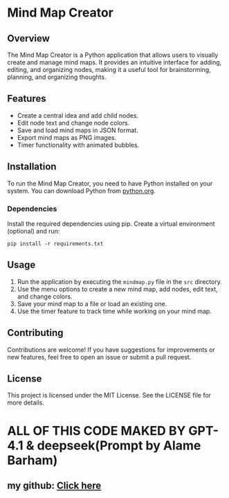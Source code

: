 # Mind Map Creator

## Overview
The Mind Map Creator is a Python application that allows users to visually create and manage mind maps. It provides an intuitive interface for adding, editing, and organizing nodes, making it a useful tool for brainstorming, planning, and organizing thoughts.

## Features
- Create a central idea and add child nodes.
- Edit node text and change node colors.
- Save and load mind maps in JSON format.
- Export mind maps as PNG images.
- Timer functionality with animated bubbles.

## Installation
To run the Mind Map Creator, you need to have Python installed on your system. You can download Python from [python.org](https://www.python.org/).

### Dependencies
Install the required dependencies using pip. Create a virtual environment (optional) and run:

```
pip install -r requirements.txt
```

## Usage
1. Run the application by executing the `mindmap.py` file in the `src` directory.
2. Use the menu options to create a new mind map, add nodes, edit text, and change colors.
3. Save your mind map to a file or load an existing one.
4. Use the timer feature to track time while working on your mind map.

## Contributing
Contributions are welcome! If you have suggestions for improvements or new features, feel free to open an issue or submit a pull request.

## License
This project is licensed under the MIT License. See the LICENSE file for more details.

# ALL OF THIS CODE MAKED BY GPT-4.1 & deepseek(Prompt by Alame Barham)
## my github: [Click here](https://github.com/AlameBarham)